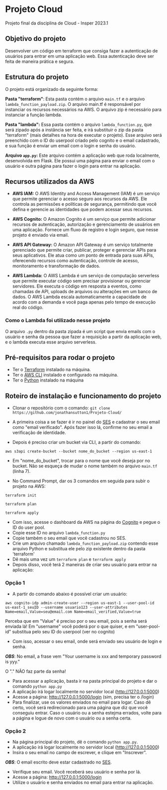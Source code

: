 # Projeto Cloud
Projeto final da disciplina de Cloud - Insper 2023.1

## Objetivo do projeto
Desenvolver um código em terraform que consiga fazer a autenticação de usuários para entrar em uma aplicação web. Essa autenticação deve ser feita de maneira prática e segura.

## Estrutura do projeto
O projeto está organizado da seguinte forma:

**Pasta "terraform"**: Esta pasta contém o arquivo ```main.tf``` e o arquivo ```lambda_function_payload.zip```. O arquivo main.tf é responsável por instanciar os recursos necessários na AWS. O arquivo zip é necessário para instanciar a função lambda.

**Pasta "lambda":** Essa pasta contém o arquivo ```lambda_function.py```, que será zipado após a instância ser feita, e irá substituir o zip da pasta "terraform" (mais detalhes na hora de executar o projeto). Esse arquivo será preenchido com o ID do userpool criado pelo cognito e o email cadastrado, e sua função é enviar um email com o login e senha do usuário.

**Arquivo ```app.py```:** Este arquivo contém a aplicação web que roda localmente, desenvolvida em Flask. Ele possui uma página para enviar o email com o usuário e outra página para fazer o login para entrar na aplicação.

## Recursos utilizados da AWS
- **AWS IAM:** O AWS Identity and Access Management (IAM) é um serviço que permite gerenciar o acesso seguro aos recursos da AWS. Ele controla as permissões e políticas de segurança, permitindo que você defina e gerencie as identidades que podem acessar seus recursos.

- **AWS Cognito:** O Amazon Cognito é um serviço que permite adicionar recursos de autenticação, autorização e gerenciamento de usuários em uma aplicação. Fornece um fluxo de registro e login seguro, que nesse projeto é enviado via email.

- **AWS API Gateway:** O Amazon API Gateway é um serviço totalmente gerenciado que permite criar, publicar, proteger e gerenciar APIs para seus aplicativos. Ele atua como um ponto de entrada para suas APIs, oferecendo recursos como autenticação, controle de acesso, monitoramento e transformação de dados.

- **AWS Lambda:** O AWS Lambda é um serviço de computação serverless que permite executar código sem precisar provisionar ou gerenciar servidores. Ele executa o código em resposta a eventos, como chamadas de API, uploads de arquivos ou alterações em um banco de dados. O AWS Lambda escala automaticamente a capacidade de acordo com a demanda e você paga apenas pelo tempo de execução real do código.

### Como o Lambda foi utilizado nesse projeto
O arquivo ```.py``` dentro da pasta zipada é um script que envia emails com o usuário e senha da pessoa que fazer a requisição a partir da aplicação web, e o lambda executa esse arquivo serverless.

## Pré-requisitos para rodar o projeto
- Ter o [Terraform](https://developer.hashicorp.com/terraform/tutorials/aws-get-started/install-cli) instalado na máquina.
- Ter o [AWS CLI](https://docs.aws.amazon.com/cli/latest/userguide/getting-started-install.html) instalado e configurado na máquina.
- Ter o [Python](https://www.python.org/) instalado na máquina

## Roteiro de instalação e funcionamento do projeto

- Clonar o repositório com o comando:
```git clone https://github.com/jonathansutton1/Projeto-Cloud/```

- A primeira coisa a se fazer é ir no painel do [SES](https://us-east-1.console.aws.amazon.com/ses/home?region=us-east-1#/account) e cadastrar o seu email como "email verificado". Após fazer isso lá, confirme no seu email a verificação de identidade.
- Depois é preciso criar um bucket via CLI, a partir do comando:

```aws s3api create-bucket --bucket nome_do_bucket --region us-east-1```
- Em "nome_do_bucket", trocar para o nome que você deseja por no bucket. Não se esqueça de mudar o nome também no arquivo ```main.tf``` (linha 7).


- No Command Prompt, dar os 3 comandos em seguida para subir o projeto na AWS:

 ```terraform init```
 
 ```terraform plan```
 
 ```terraform apply```
 
- Com isso, acesse o dashboard da AWS na página do [Cognito](https://us-east-1.console.aws.amazon.com/cognito/v2/idp/user-pools?region=us-east-1) e pegue o ID do user pool.
- Copie esse ID no arquivo ```lambda_function.py```
- Copie também o seu email que você cadastrou no SES.
- Crie um arquivo chamado ```lambda_function_payload.zip``` contendo esse arquivo Python e substitua ele pelo zip existente dentro da pasta 'terraform'
- Dê mais uma vez um  ```terraform plan``` e ```terraform apply```
- Depois disso, você terá 2 maneiras de criar seu usuário para entrar na aplicação:

### Opção 1
- A partir do comando abaixo é possível criar um usuário:

 ```aws cognito-idp admin-create-user --region us-east-1 --user-pool-id us-east-1_seuID --username usuario123 --user-attributes Name=email,Value=seu@email.com Name=email_verified,Value=true```
 
 Perceba que em "Value" é preciso por o seu email, pois a senha será enviada lá! Em "username" você poderá por o que quiser, e em "user-pool-id" substitua pelo seu ID do userpool (ver no cognito)
 
 - Com isso, acessar o seu email, onde será enviado seu usuário de login e senha.
 
 ***OBS***: No email, a frase vem "Your username is xxx and temporary password is yyy."
 
 O "." NÃO faz parte da senha!

- Para acessar a aplicação, basta ir na pasta principal do projeto e dar o comando  ```python app.py```
- A aplicação irá logar localmente no servidor local (http://127.0.0.1:5000)
- Acesse a página: http://127.0.0.1:5000/login (sim, precisa ter o /login)
- Para finalizar, use os valores enviados no email para logar. Caso dê certo, você será redirecionado para uma página que diz que você conseguiu entrar. Caso o usuário ou a senha estejma errados, volte para a página e logue de novo com o usuário ou a senha certa.

### Opção 2 
- Na página principal do projeto, dê o comando ```python app.py```.
- A aplicação irá logar localmente no servidor local (http://127.0.0.1:5000)
- Insira o seu email no campo de escrever, e clique em "Inscrever".

 ***OBS***: O email escrito deve estar cadastrado no [SES](https://us-east-1.console.aws.amazon.com/ses/home?region=us-east-1#/account).
 
- Verifique seu email. Você receberá seu usuário e senha por lá.
- Acesse a página: http://127.0.0.1:5000/login
- Utilize o usuário e senha enviados no email para entrar na aplicação.







